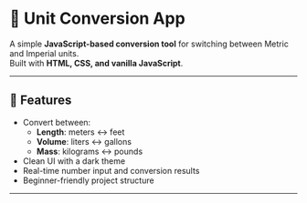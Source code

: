 # 📏 Unit Conversion App

A simple **JavaScript-based conversion tool** for switching between Metric and Imperial units.  
Built with **HTML, CSS, and vanilla JavaScript**.

---

## 🚀 Features
- Convert between:
  - **Length**: meters ↔ feet  
  - **Volume**: liters ↔ gallons  
  - **Mass**: kilograms ↔ pounds  
- Clean UI with a dark theme  
- Real-time number input and conversion results  
- Beginner-friendly project structure  

---
